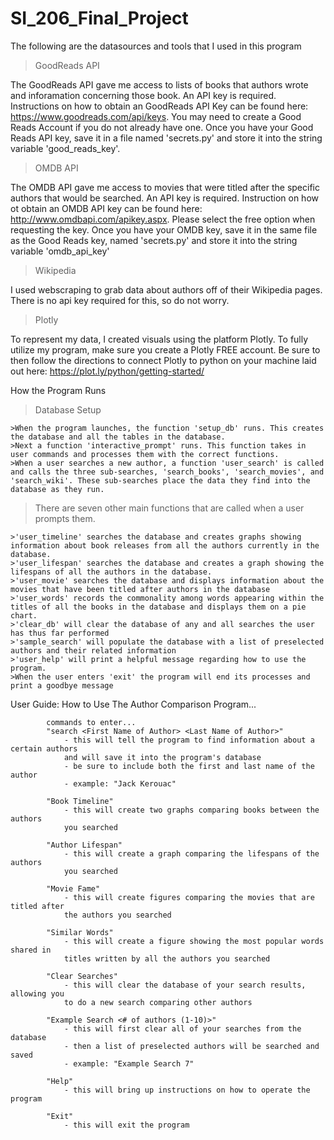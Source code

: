 # SI_206_Final_Project
The following are the datasources and tools that I used in this program
>GoodReads API

The GoodReads API gave me access to lists of books that authors wrote and inforamation concerning those book. An API key is required. Instructions on how to obtain an GoodReads API Key can be found here: https://www.goodreads.com/api/keys. You may need to create a Good Reads Account if you do not already have one. Once you have your Good Reads API key, save it in a file named 'secrets.py' and store it into the string variable 'good_reads_key'.

>OMDB API

The OMDB API gave me access to movies that were titled after the specific authors that would be searched. An API key is required. Instruction on how ot obtain an OMDB API key can be found here: http://www.omdbapi.com/apikey.aspx. Please select the free option when requesting the key. Once you have your OMDB key, save it in the same file as the Good Reads key, named 'secrets.py' and store it into the string variable 'omdb_api_key'
    
>Wikipedia

I used webscraping to grab data about authors off of their Wikipedia pages. There is no api key required for this, so do not worry.
  
>Plotly
  
To represent my data, I created visuals using the platform Plotly. To fully utilize my program, make sure you create a Plotly FREE account. Be sure to then follow the directions to connect Plotly to python on your machine laid out here: https://plot.ly/python/getting-started/
    
    
How the Program Runs

>Database Setup
  
    >When the program launches, the function 'setup_db' runs. This creates the database and all the tables in the database.
    >Next a function 'interactive_prompt' runs. This function takes in user commands and processes them with the correct functions.
    >When a user searches a new author, a function 'user_search' is called and calls the three sub-searches, 'search_books', 'search_movies', and 'search_wiki'. These sub-searches place the data they find into the database as they run.

>There are seven other main functions that are called when a user prompts them.

    >'user_timeline' searches the database and creates graphs showing information about book releases from all the authors currently in the database.
    >'user_lifespan' searches the database and creates a graph showing the lifespans of all the authors in the database.
    >'user_movie' searches the database and displays information about the movies that have been titled after authors in the database
    >'user_words' records the commonality among words appearing within the titles of all the books in the database and displays them on a pie chart.
    >'clear_db' will clear the database of any and all searches the user has thus far performed
    >'sample_search' will populate the database with a list of preselected authors and their related information
    >'user_help' will print a helpful message regarding how to use the program.
    >When the user enters 'exit' the program will end its processes and print a goodbye message

User Guide:
How to Use The Author Comparison Program...

            commands to enter...
            "search <First Name of Author> <Last Name of Author>"
                - this will tell the program to find information about a certain authors
                and will save it into the program's database
                - be sure to include both the first and last name of the author
                - example: "Jack Kerouac"

            "Book Timeline"
                - this will create two graphs comparing books between the authors
                you searched

            "Author Lifespan"
                - this will create a graph comparing the lifespans of the authors
                you searched

            "Movie Fame"
                - this will create figures comparing the movies that are titled after
                the authors you searched

            "Similar Words"
                - this will create a figure showing the most popular words shared in
                titles written by all the authors you searched

            "Clear Searches"
                - this will clear the database of your search results, allowing you
                to do a new search comparing other authors

            "Example Search <# of authors (1-10)>"
                - this will first clear all of your searches from the database
                - then a list of preselected authors will be searched and saved
                - example: "Example Search 7"

            "Help"
                - this will bring up instructions on how to operate the program

            "Exit"
                - this will exit the program
